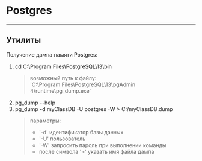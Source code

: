 # Postgres
____
## Утилиты

Получение дампа памяти Postgres:

1. cd C:\Program Files\PostgreSQL\13\bin
    > возможный путь к файлу:<br/>
    > 'C:\Program Files\PostgreSQL\13\pgAdmin 4\runtime\pg_dump.exe'
2. pg_dump --help
3. pg_dump -d myClassDB -U postgres -W > C:/myClassDB.dump
    > параметры:
    > - '-d' идентификатор базы данных
    > - '-U' пользователь
    > - '-W' запросить пароль при выполнении команды
    > - после символа '>' указать имя файла дампа
